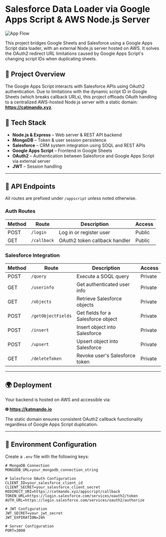 # Salesforce Data Loader via Google Apps Script & AWS Node.js Server
![App Flow](https://64.media.tumblr.com/e642b66f8548fa1485621bd82d3eacc9/df8c8427627025f7-72/s640x960/af7dc108c6fd722e684f767aa7ad6b9f72f9d9c9.gif)


This project bridges Google Sheets and Salesforce using a Google Apps Script data loader, with an external Node.js server hosted on AWS. It solves the OAuth2 redirect URL limitations caused by Google Apps Script's changing script IDs when duplicating sheets.

## 🧠 Project Overview

The Google Apps Script interacts with Salesforce APIs using OAuth2 authentication. Due to limitations with the dynamic script ID in Google Sheets (which breaks callback URLs), this project offloads OAuth handling to a centralized AWS-hosted Node.js server with a static domain: **https://catmando.xyz**.

## 🔧 Tech Stack

- **Node.js & Express** – Web server & REST API backend
- **MongoDB** – Token & user session persistence
- **Salesforce** – CRM system integration using SOQL and REST APIs
- **Google Apps Script** – Frontend in Google Sheets
- **OAuth2** – Authentication between Salesforce and Google Apps Script via external server
- **JWT** – Session handling

---

## 📁 API Endpoints

All routes are prefixed under `/appscript` unless noted otherwise.

### Auth Routes

| Method | Route            | Description                             | Access   |
|--------|------------------|-----------------------------------------|----------|
| POST   | `/login`         | Log in or register user                 | Public   |
| GET    | `/callback`      | OAuth2 token callback handler           | Public   |

### Salesforce Integration

| Method | Route                      | Description                         | Access   |
|--------|----------------------------|-------------------------------------|----------|
| POST   | `/query`                   | Execute a SOQL query                | Private  |
| GET    | `/userinfo`                | Get authenticated user info         | Private  |
| GET    | `/objects`                 | Retrieve Salesforce objects         | Private  |
| POST   | `/getObjectFields`         | Get fields for a Salesforce object  | Private  |
| POST   | `/insert`                  | Insert object into Salesforce       | Private  |
| POST   | `/upsert`                  | Upsert object into Salesforce       | Private  |
| GET    | `/deleteToken`            | Revoke user's Salesforce token      | Private  |

---

## 🌍 Deployment

Your backend is hosted on AWS and accessible via:

**🌐 https://katmando.io**

The static domain ensures consistent OAuth2 callback functionality regardless of Google Apps Script duplication.

---

## 🔐 Environment Configuration

Create a `.env` file with the following keys:

```env
# MongoDB Connection
MONGODB_URL=your_mongodb_connection_string

# Salesforce OAuth Configuration
CLIENT_ID=your_salesforce_client_id
CLIENT_SECRET=your_salesforce_client_secret
REDIRECT_URI=https://catmando.xyz/appscript/callback
TOKEN_URL=https://login.salesforce.com/services/oauth2/token
AUTH_URL=https://login.salesforce.com/services/oauth2/authorize

# JWT Configuration
JWT_SECRET=your_jwt_secret
JWT_EXPIRATION=24h

# Server Configuration
PORT=3000
